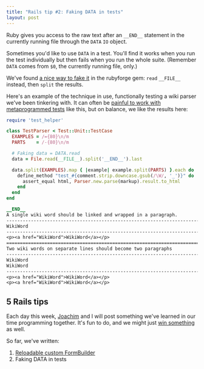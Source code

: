 ```yaml
---
title: "Rails tip #2: Faking DATA in tests"
layout: post
---
```

<p>Ruby gives you access to the raw text after an <code>__END__</code> statement in the currently running file through the <code>DATA</code> <code>IO</code> object.</p>

<p>Sometimes you'd like to use <code>DATA</code> in a test. You'll find it works when you run the test individually but then fails when you run the whole suite. (Remember <code>DATA</code> comes from <code>$0</code>, the currently running file, only.)</p>

<p>We've found <a href="http://codeforpeople.rubyforge.org/svn/rubyforge/tags/0.4.5/lib/rubyforge.rb">a nice way to fake it</a> in the rubyforge gem: <code>read</code> <code>__FILE__</code> instead, then <code>split</code> the results.</p>

<p>Here's an example of the technique in use, functionally testing a wiki parser we've been tinkering with. It can often be <a href="http://blog.jayfields.com/2008/03/testing-anti-pattern-metaprogrammed.html">painful to work with metaprogrammed tests</a> like this, but on balance, we like the results here:</p>

```ruby
require 'test_helper'

class TestParser < Test::Unit::TestCase
  EXAMPLES = /={80}\n/m
  PARTS    = /-{80}\n/m

  # Faking data = DATA.read
  data = File.read(__FILE__).split('__END__').last

  data.split(EXAMPLES).map { |example| example.split(PARTS) }.each do |comment, markup, html|
    define_method "test_#{comment.strip.downcase.gsub(/\W/, '_')}" do
      assert_equal html, Parser.new.parse(markup).result.to_html
    end
  end
end

__END__
A single wiki word should be linked and wrapped in a paragraph.
--------------------------------------------------------------------------------
WikiWord
--------------------------------------------------------------------------------
<p><a href="WikiWord">WikiWord</a></p>
================================================================================
Two wiki words on separate lines should become two paragraphs
--------------------------------------------------------------------------------
WikiWord
WikiWord
--------------------------------------------------------------------------------
<p><a href="WikiWord">WikiWord</a></p>
<p><a href="WikiWord">WikiWord</a></p>

```

<h2>5 Rails tips</h2>

<p>Each day this week, <a href="http://youtube.com/watch?v=J35CuC3ywnc">Joachim</a> and I will post something we've learned in our time programming together. It's fun to do, and we might just <a href="http://railscasts.com/contest">win something</a> as well.</p>

<p>So far, we've written:</p>

<ol>
  <li><a href="{{ "/2008/04/21/rails-tip-1-reloadable-custom-formbuilder.html" | absolute_url }}">Reloadable custom FormBuilder</a></li>
  <li>Faking DATA in tests</li>
</ol>
